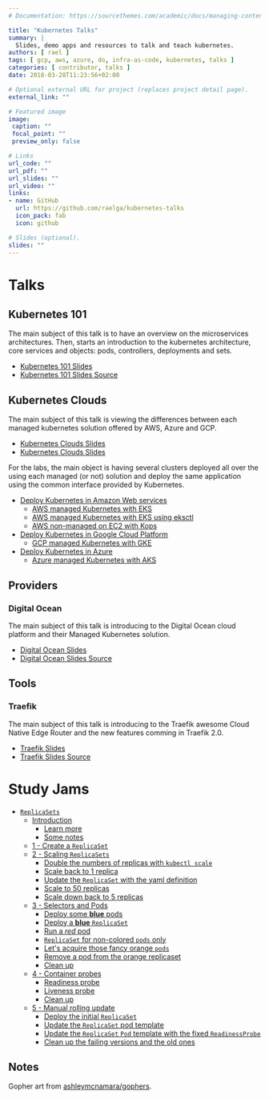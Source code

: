 ```yaml
---
# Documentation: https://sourcethemes.com/academic/docs/managing-content/

title: "Kubernetes Talks"
summary: |
  Slides, demo apps and resources to talk and teach kubernetes.
authors: [ rael ]
tags: [ gcp, aws, azure, do, infra-as-code, kubernetes, talks ]
categories: [ contributor, talks ]
date: 2018-03-28T11:23:56+02:00

# Optional external URL for project (replaces project detail page).
external_link: ""

# Featured image
image:
 caption: ""
 focal_point: ""
 preview_only: false

# Links
url_code: ""
url_pdf: ""
url_slides: ""
url_video: ""
links:
- name: GitHub
  url: https://github.com/raelga/kubernetes-talks
  icon_pack: fab
  icon: github

# Slides (optional).
slides: ""
---
```


# Talks

## Kubernetes 101

The main subject of this talk is to have an overview on the microservices architectures. Then, starts an introduction to the kubernetes architecture, core services and objects: pods, controllers, deployments and sets.

- [Kubernetes 101 Slides](https://talks.godoc.org/github.com/raelga/kubernetes-talks/101/kubernetes-101.slide)
- [Kubernetes 101 Slides Source](101/)

## Kubernetes Clouds

The main subject of this talk is viewing the differences between each managed kubernetes solution offered by AWS, Azure and GCP.

- [Kubernetes Clouds Slides](https://talks.godoc.org/github.com/raelga/kubernetes-talks/clouds/kubernetes-clouds.slide)
- [Kubernetes Clouds Slides](clouds/)

For the labs, the main object is having several clusters deployed all over the using each managed (or not) solution and deploy the same application using the common interface provided by Kubernetes.

- [Deploy Kubernetes in Amazon Web services](clouds/labs/aws/#deploy-kubernetes-in-aws)
  - [AWS managed Kubernetes with EKS](clouds/labs/aws/#managed-kubernetes-with-eks)
  - [AWS managed Kubernetes with EKS using eksctl](clouds/labs/aws/#amazon-web-services---eksctl-alpha)
  - [AWS non-managed on EC2 with Kops](clouds/labs/aws/#amazon-web-services---kops)
- [Deploy Kubernetes in Google Cloud Platform](clouds/labs/gcp/#deploy-kubernetes-in-google-cloud-platform)
  - [GCP managed Kubernetes with GKE](clouds/labs/gcp/#managed-kubernetes-with-google-kubernetes-engine-gke)
- [Deploy Kubernetes in Azure](clouds/labs/azure/#deploy-kubernetes-in-microsoft-azure)
  - [Azure managed Kubernetes with AKS](clouds/labs/azure/#managed-kubernetes-with-azure-kubernetes-service-aks)

## Providers

### Digital Ocean

The main subject of this talk is introducing to the Digital Ocean cloud platform and their Managed Kubernetes solution.

- [Digital Ocean Slides](https://talks.godoc.org/github.com/raelga/kubernetes-talks/providers/do/digital-ocean.slide)
- [Digital Ocean Slides Source](providers/do/)

## Tools

### Traefik

The main subject of this talk is introducing to the Traefik awesome Cloud Native Edge Router and the new features comming in Traefik 2.0.

- [Traefik Slides](https://talks.godoc.org/github.com/raelga/kubernetes-talks/traefik/traefik.slide)
- [Traefik Slides Source](traefik/)

# Study Jams

- [`ReplicaSets`](study-jams/k8s/default/replicasets/#replicasets)
  - [Introduction](study-jams/k8s/default/replicasets/#introduction)
    - [Learn more](study-jams/k8s/default/replicasets/#learn-more)
    - [Some notes](study-jams/k8s/default/replicasets/#some-notes)
  - [1 - Create a `ReplicaSet`](study-jams/k8s/default/replicasets/#1---create-a-replicaset)
  - [2 - Scaling `ReplicaSets`](study-jams/k8s/default/replicasets/#2---scaling-replicasets)
    - [Double the numbers of replicas with `kubectl scale`](study-jams/k8s/default/replicasets/#double-the-numbers-of-replicas-with-kubectl-scale)
    - [Scale back to 1 replica](study-jams/k8s/default/replicasets/#scale-back-to-1-replica)
    - [Update the `ReplicaSet` with the yaml definition](study-jams/k8s/default/replicasets/#update-the-replicaset-with-the-yaml-definition)
    - [Scale to 50 replicas](study-jams/k8s/default/replicasets/#scale-to-50-replicas)
    - [Scale down back to 5 replicas](study-jams/k8s/default/replicasets/#scale-down-back-to-5-replicas)
  - [3 - Selectors and Pods](study-jams/k8s/default/replicasets/#3---selectors-and-pods)
    - [Deploy some **blue** pods](study-jams/k8s/default/replicasets/#deploy-some-blue-pods)
    - [Deploy a **blue** `ReplicaSet`](study-jams/k8s/default/replicasets/#deploy-a-blue-replicaset)
    - [Run a _red_ pod](study-jams/k8s/default/replicasets/#run-a-red-pod)
    - [`ReplicaSet` for non-colored `pods` only](study-jams/k8s/default/replicasets/#replicaset-for-non-colored-pods-only)
    - [Let's acquire those fancy orange `pods`](study-jams/k8s/default/replicasets/#lets-acquire-those-fancy-orange-pods)
    - [Remove a pod from the orange replicaset](study-jams/k8s/default/replicasets/#remove-a-pod-from-the-orange-replicaset)
    - [Clean up](study-jams/k8s/default/replicasets/#clean-up)
  - [4 - Container probes](study-jams/k8s/default/replicasets/#4---container-probes)
    - [Readiness probe](study-jams/k8s/default/replicasets/#readiness-probe)
    - [Liveness probe](study-jams/k8s/default/replicasets/#liveness-probe)
    - [Clean up](study-jams/k8s/default/replicasets/#clean-up-1)
  - [5 - Manual rolling update](study-jams/k8s/default/replicasets/#5---manual-rolling-update)
    - [Deploy the initial `ReplicaSet`](study-jams/k8s/default/replicasets/#deploy-the-initial-replicaset)
    - [Update the `ReplicaSet` pod template](study-jams/k8s/default/replicasets/#update-the-replicaset-pod-template)
    - [Update the `ReplicaSet` `Pod` template with the fixed `ReadinessProbe`](study-jams/k8s/default/replicasets/#update-the-replicaset-pod-template-with-the-fixed-readinessprobe)
    - [Clean up the failing versions and the old ones](study-jams/k8s/default/replicasets/#clean-up-the-failing-versions-and-the-old-ones)

## Notes

Gopher art from [ashleymcnamara/gophers](https://github.com/ashleymcnamara/gophers).